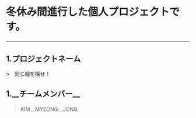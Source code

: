 # 冬休み間進行した個人プロジェクトです。
<h3> </h3>
<hr>

<h2>1.プロジェクトネーム</h2>
 >　同じ絵を探せ！

<h2>1.__チームメンバー__</h2>

 >KIM＿MYEONG＿JONG

